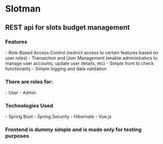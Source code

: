 <h1>Slotman</h1>
<h2>REST api for slots budget management</h2>

<h3>Features</h3>
- Role-Based Access Control (restrict access to certain features based on user roles)  
- Transaction and User Management (enable administrators to manage user accounts, update user details, etc)  
- Simple front to check functionality  
- Simple logging and data validation  

<h3>There are roles for:</h3>
- User  
- Admin  

<h3>Technologies Used</h3>
- Spring Boot  
- Spring Security  
- Hibernate  
- Vue.js  

<h3>Frontend is dummy simple and is made only for testing purposes </h3>
